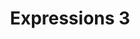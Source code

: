 ---
title: Expressions 3
layout: revealjs-vocabulary
category: warm-up
script: 
- Take a chance!
- Take it outside.
- Tell me.
- Thank you, Miss.
- Thank you, Sir.
- Thank you very much.
- Thank you.
- Thanks for everything.
- Thanks for your help.
- That smells bad.
- That's alright.
- That's fine.
- That's enough.
- That's it.
- That's not fair.
---